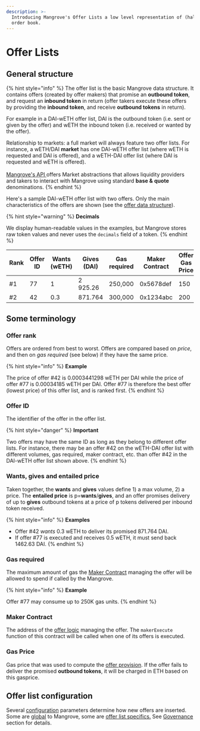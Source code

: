 ```yaml
---
description: >-
  Introducing Mangrove's Offer Lists a low level representation of (half) an
  order book.
---
```


# Offer Lists

## General structure

{% hint style="info" %}
The offer list is the basic Mangrove data structure. It contains offers (created by offer makers) that promise an **outbound token**, and request an **inbound token** in return (offer takers execute these offers by providing the **inbound token**, and receive **outbound tokens** in return).

For example in a DAI-wETH offer list, DAI is the outbound token (i.e. sent or given by the offer) and wETH the inbound token (i.e. received or wanted by the offer).

Relationship to markets: a full market will always feature two offer lists. For instance, a wETH/DAI **market** has one DAI-wETH offer list (where wETH is requested and DAI is offered), and a wETH-DAI offer list (where DAI is requested and wETH is offered).\
\
[Mangrove's API ](../../explanations/around-the-mangrove/mangrove-api.md)offers Market abstractions that allows liquidity providers and takers to interact with Mangrove using standard **base &** **quote** denominations.
{% endhint %}

Here's a sample DAI-wETH offer list with two offers. Only the main characteristics of the offers are shown (see the [offer data structure](reactive-offer/offer-data-structures.md#mgvlib-offer)).

{% hint style="warning" %}
**Decimals**

We display human-readable values in the examples, but Mangrove stores raw token values and never uses the `decimals` field of a token.
{% endhint %}

| Rank | Offer ID | Wants (wETH) | Gives (DAI) | Gas required | Maker Contract | Offer Gas Price |
| ---- | -------- | ------------ | ----------- | ------------ | -------------- | --------------- |
| #1   | 77       | 1            | 2 925.26    | 250,000      | 0x5678def      | 150             |
| #2   | 42       | 0.3          | 871.764     | 300,000      | 0x1234abc      | 200             |

## Some terminology

### Offer rank

Offers are ordered from best to worst. Offers are compared based on _price_, and then on _gas required_ (see below) if they have the same price.

{% hint style="info" %}
**Example**

The price of offer #42 is 0.0003441298 wETH per DAI while the price of offer #77 is 0.00034185 wETH per DAI. Offer #77 is therefore the best offer (lowest price) of this offer list, and is ranked first.
{% endhint %}

### Offer ID

The identifier of the offer in the offer list.

{% hint style="danger" %}
**Important**

Two offers may have the same ID as long as they belong to different offer lists. For instance, there may be an offer #42 on the wETH-DAI offer list with different volumes, gas required, maker contract, etc. than offer #42 in the DAI-wETH offer list shown above.
{% endhint %}

### Wants, gives and entailed price

Taken together, the **wants** and **gives** values define 1) a max volume, 2) a price. The **entailed price** is p=**wants**/**gives**, and an offer promises delivery of up to **gives** outbound tokens at a price of p tokens delivered per inbound token received.

{% hint style="info" %}
**Examples**

* Offer #42 _wants_ 0.3 wETH to deliver its promised 871.764 DAI.
* If offer #77 is executed and receives 0.5 wETH, it must send back 1462.63 DAI.
{% endhint %}

### Gas required

The maximum amount of gas the [Maker Contract](reactive-offer/maker-contract.md) managing the offer will be allowed to spend if called by the Mangrove.

{% hint style="info" %}
**Example**

Offer #77 may consume up to 250K gas units.
{% endhint %}

### Maker Contract

The address of the [offer logic](reactive-offer/maker-contract.md#offer-logic) managing the offer. The `makerExecute` function of this contract will be called when one of its offers is executed.

### Gas Price

Gas price that was used to compute the [offer provision](reactive-offer/offer-provision.md). If the offer fails to deliver the promised **outbound tokens**, it will be charged in ETH based on this gasprice.

## Offer list configuration

Several [configuration](../governance-parameters/mangrove-configuration.md) parameters determine how new offers are inserted. Some are [global](../governance-parameters/mangrove-configuration.md#mgvlib.global) to Mangrove, some are [offer list specifics.](../governance-parameters/mangrove-configuration.md#mgvlib.local) See [Governance](../governance-parameters/) section for details.
